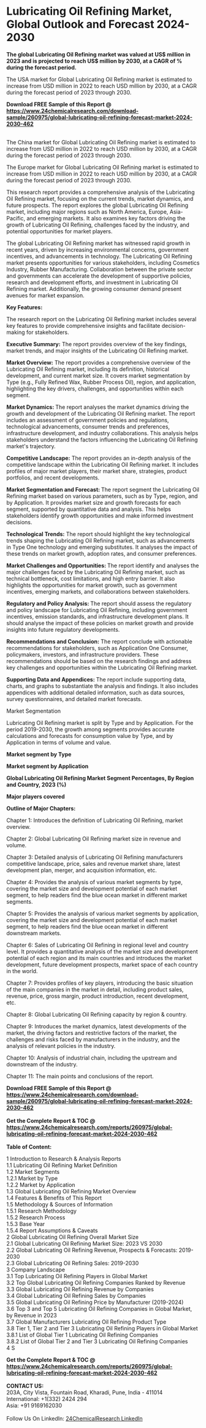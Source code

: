 <h1>Lubricating Oil Refining Market, Global Outlook and Forecast 2024-2030</h1><p><strong>The global Lubricating Oil Refining market was valued at US$ million in 2023 and is projected to reach US$ million by 2030, at a CAGR of % during the forecast period.</strong></p><p>
</p><p>The USA market for Global Lubricating Oil Refining market is estimated to increase from USD million in 2022 to reach USD million by 2030, at a CAGR during the forecast period of 2023 through 2030.</p><div><b>Download FREE Sample of this Report @ 
            <a href="https://www.24chemicalresearch.com/download-sample/260975/global-lubricating-oil-refining-forecast-market-2024-2030-462">
            https://www.24chemicalresearch.com/download-sample/260975/global-lubricating-oil-refining-forecast-market-2024-2030-462</a></b></div><br><p>
</p><p>The China market for Global Lubricating Oil Refining market is estimated to increase from USD million in 2022 to reach USD million by 2030, at a CAGR during the forecast period of 2023 through 2030.</p><p>
</p><p>The Europe market for Global Lubricating Oil Refining market is estimated to increase from USD million in 2022 to reach USD million by 2030, at a CAGR during the forecast period of 2023 through 2030.</p><p>
</p><p>This research report provides a comprehensive analysis of the Lubricating Oil Refining market, focusing on the current trends, market dynamics, and future prospects. The report explores the global Lubricating Oil Refining market, including major regions such as North America, Europe, Asia-Pacific, and emerging markets. It also examines key factors driving the growth of Lubricating Oil Refining, challenges faced by the industry, and potential opportunities for market players.</p><p>
The global Lubricating Oil Refining market has witnessed rapid growth in recent years, driven by increasing environmental concerns, government incentives, and advancements in technology. The Lubricating Oil Refining market presents opportunities for various stakeholders, including Cosmetics Industry, Rubber Manufacturing. Collaboration between the private sector and governments can accelerate the development of supportive policies, research and development efforts, and investment in Lubricating Oil Refining market. Additionally, the growing consumer demand present avenues for market expansion.</p><p>
<strong>Key Features:</strong></p><p>
The research report on the Lubricating Oil Refining market includes several key features to provide comprehensive insights and facilitate decision-making for stakeholders.</p><p>
<strong>Executive Summary:</strong> The report provides overview of the key findings, market trends, and major insights of the Lubricating Oil Refining market.</p><p>
<strong>Market Overview:</strong> The report provides a comprehensive overview of the Lubricating Oil Refining market, including its definition, historical development, and current market size. It covers market segmentation by Type (e.g., Fully Refined Wax, Rubber Process Oil), region, and application, highlighting the key drivers, challenges, and opportunities within each segment.</p><p>
<strong>Market Dynamics: </strong>The report analyses the market dynamics driving the growth and development of the Lubricating Oil Refining market. The report includes an assessment of government policies and regulations, technological advancements, consumer trends and preferences, infrastructure development, and industry collaborations. This analysis helps stakeholders understand the factors influencing the Lubricating Oil Refining market's trajectory.</p><p>
<strong>Competitive Landscape:</strong> The report provides an in-depth analysis of the competitive landscape within the Lubricating Oil Refining market. It includes profiles of major market players, their market share, strategies, product portfolios, and recent developments.</p><p>
<strong>Market Segmentation and Forecast: </strong>The report segment the Lubricating Oil Refining market based on various parameters, such as by Type, region, and by Application. It provides market size and growth forecasts for each segment, supported by quantitative data and analysis. This helps stakeholders identify growth opportunities and make informed investment decisions.</p><p>
<strong>Technological Trends:</strong> The report should highlight the key technological trends shaping the Lubricating Oil Refining market, such as advancements in Type One technology and emerging substitutes. It analyses the impact of these trends on market growth, adoption rates, and consumer preferences.</p><p>
<strong>Market Challenges and Opportunities: </strong>The report identify and analyses the major challenges faced by the Lubricating Oil Refining market, such as technical bottleneck, cost limitations, and high entry barrier. It also highlights the opportunities for market growth, such as government incentives, emerging markets, and collaborations between stakeholders.</p><p>
<strong>Regulatory and Policy Analysis: </strong>The report should assess the regulatory and policy landscape for Lubricating Oil Refining, including government incentives, emission standards, and infrastructure development plans. It should analyse the impact of these policies on market growth and provide insights into future regulatory developments.</p><p>
<strong>Recommendations and Conclusion:</strong> The report conclude with actionable recommendations for stakeholders, such as Application One Consumer, policymakers, investors, and infrastructure providers. These recommendations should be based on the research findings and address key challenges and opportunities within the Lubricating Oil Refining market.</p><p>
<strong>Supporting Data and Appendices: </strong>The report include supporting data, charts, and graphs to substantiate the analysis and findings. It also includes appendices with additional detailed information, such as data sources, survey questionnaires, and detailed market forecasts.</p><p>
Market Segmentation</p><p>
Lubricating Oil Refining market is split by Type and by Application. For the period 2019-2030, the growth among segments provides accurate calculations and forecasts for consumption value by Type, and by Application in terms of volume and value.</p><p>
<strong>Market segment by Type</strong></p><p>
</p><p>
</p><p><strong>Market segment by Application</strong></p><p>
</p><p>
</p><p><strong>Global Lubricating Oil Refining Market Segment Percentages, By Region and Country, 2023 (%)</strong></p><p>
</p><p>
<strong>Major players covered</strong></p><p>
</p><p>
</p><p><strong>Outline of Major Chapters:</strong></p><p>
Chapter 1: Introduces the definition of Lubricating Oil Refining, market overview.</p><p>
Chapter 2: Global Lubricating Oil Refining market size in revenue and volume.</p><p>
Chapter 3: Detailed analysis of Lubricating Oil Refining manufacturers competitive landscape, price, sales and revenue market share, latest development plan, merger, and acquisition information, etc.</p><p>
Chapter 4: Provides the analysis of various market segments by type, covering the market size and development potential of each market segment, to help readers find the blue ocean market in different market segments.</p><p>
Chapter 5: Provides the analysis of various market segments by application, covering the market size and development potential of each market segment, to help readers find the blue ocean market in different downstream markets.</p><p>
Chapter 6: Sales of Lubricating Oil Refining in regional level and country level. It provides a quantitative analysis of the market size and development potential of each region and its main countries and introduces the market development, future development prospects, market space of each country in the world.</p><p>
Chapter 7: Provides profiles of key players, introducing the basic situation of the main companies in the market in detail, including product sales, revenue, price, gross margin, product introduction, recent development, etc.</p><p>
Chapter 8: Global Lubricating Oil Refining capacity by region &amp; country.</p><p>
Chapter 9: Introduces the market dynamics, latest developments of the market, the driving factors and restrictive factors of the market, the challenges and risks faced by manufacturers in the industry, and the analysis of relevant policies in the industry.</p><p>
Chapter 10: Analysis of industrial chain, including the upstream and downstream of the industry.</p><p>
Chapter 11: The main points and conclusions of the report.</p><div><b>Download FREE Sample of this Report @ 
            <a href="https://www.24chemicalresearch.com/download-sample/260975/global-lubricating-oil-refining-forecast-market-2024-2030-462">
            https://www.24chemicalresearch.com/download-sample/260975/global-lubricating-oil-refining-forecast-market-2024-2030-462</a></b></div><br><div><b>Get the Complete Report & TOC @ 
            <a href="https://www.24chemicalresearch.com/reports/260975/global-lubricating-oil-refining-forecast-market-2024-2030-462">
            https://www.24chemicalresearch.com/reports/260975/global-lubricating-oil-refining-forecast-market-2024-2030-462</a></b></div><br>
            <b>Table of Content:</b><p>1 Introduction to Research & Analysis Reports<br />
    1.1 Lubricating Oil Refining Market Definition<br />
    1.2 Market Segments<br />
        1.2.1 Market by Type<br />
        1.2.2 Market by Application<br />
    1.3 Global Lubricating Oil Refining Market Overview<br />
    1.4 Features & Benefits of This Report<br />
    1.5 Methodology & Sources of Information<br />
        1.5.1 Research Methodology<br />
        1.5.2 Research Process<br />
        1.5.3 Base Year<br />
        1.5.4 Report Assumptions & Caveats<br />
2 Global Lubricating Oil Refining Overall Market Size<br />
    2.1 Global Lubricating Oil Refining Market Size: 2023 VS 2030<br />
    2.2 Global Lubricating Oil Refining Revenue, Prospects & Forecasts: 2019-2030<br />
    2.3 Global Lubricating Oil Refining Sales: 2019-2030<br />
3 Company Landscape<br />
    3.1 Top Lubricating Oil Refining Players in Global Market<br />
    3.2 Top Global Lubricating Oil Refining Companies Ranked by Revenue<br />
    3.3 Global Lubricating Oil Refining Revenue by Companies<br />
    3.4 Global Lubricating Oil Refining Sales by Companies<br />
    3.5 Global Lubricating Oil Refining Price by Manufacturer (2019-2024)<br />
    3.6 Top 3 and Top 5 Lubricating Oil Refining Companies in Global Market, by Revenue in 2023<br />
    3.7 Global Manufacturers Lubricating Oil Refining Product Type<br />
    3.8 Tier 1, Tier 2 and Tier 3 Lubricating Oil Refining Players in Global Market<br />
        3.8.1 List of Global Tier 1 Lubricating Oil Refining Companies<br />
        3.8.2 List of Global Tier 2 and Tier 3 Lubricating Oil Refining Companies<br />
4 S</p><div><b>Get the Complete Report & TOC @ 
            <a href="https://www.24chemicalresearch.com/reports/260975/global-lubricating-oil-refining-forecast-market-2024-2030-462">
            https://www.24chemicalresearch.com/reports/260975/global-lubricating-oil-refining-forecast-market-2024-2030-462</a></b></div><br><b>CONTACT US:</b><br>
            203A, City Vista, Fountain Road, Kharadi, Pune, India - 411014<br>
            International: +1(332) 2424 294<br>
            Asia: +91 9169162030 <br><br>
            Follow Us On LinkedIn: <a href="https://www.linkedin.com/company/24chemicalresearch/">24ChemicalResearch LinkedIn</a>